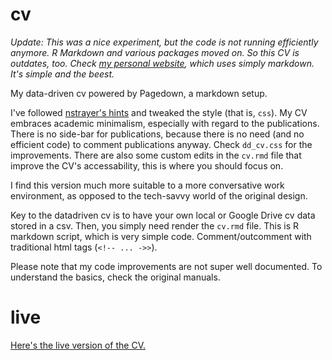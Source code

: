 # cv

*Update: This was a nice experiment, but the code is not running efficiently anymore. R Markdown and various packages moved on. So this CV is outdates, too. Check [my personal website](https://stefanlaser.net), which uses simply markdown. It's simple and the beest.*

My data-driven cv powered by Pagedown, a markdown setup.

I've followed [nstrayer's hints](https://github.com/nstrayer/datadrivencv) and tweaked the style (that is, `css`). My CV embraces academic minimalism, especially with regard to the publications. There is no side-bar for publications, because there is no need (and no efficient code) to comment publications anyway. Check `dd_cv.css` for the improvements. There are also some custom edits in the `cv.rmd` file that improve the CV's accessability, this is where you should focus on. 

I find this version much more suitable to a more conversative work environment, as opposed to the tech-savvy world of the original design. 

Key to the datadriven cv is to have your own local or Google Drive cv data stored in a csv. Then, you simply need render the `cv.rmd` file. This is R markdown script, which is very simple code. Comment/outcomment with traditional html tags (`<!-- ... ->>`).

Please note that my code improvements are not super well documented. To understand the basics, check the original manuals.

# live
[Here's the live version of the CV.](https://hightech-am-ende.de/cv.html)
